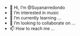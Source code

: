 - 👋 Hi, I’m @Suyanarredondo
- 👀 I’m interested in music
- 🌱 I’m currently learning ...
- 💞️ I’m looking to collaborate on ...
- 📫 How to reach me ...

<!---
Suyanarredondo/Suyanarredondo is a ✨ special ✨ repository because its `README.md` (this file) appears on your GitHub profile.
You can click the Preview link to take a look at your changes.
--->
